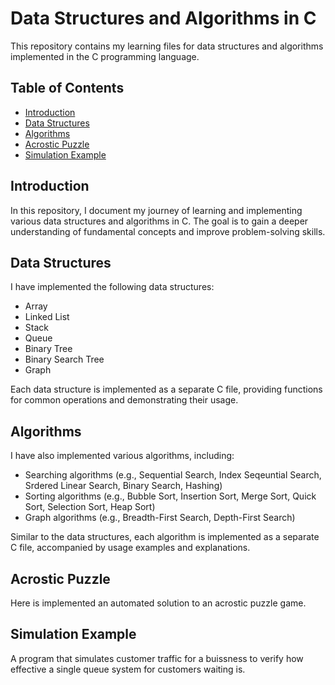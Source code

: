 # Data Structures and Algorithms in C

This repository contains my learning files for data structures and algorithms implemented in the C programming language.

## Table of Contents

- [Introduction](#introduction)
- [Data Structures](#data-structures)
- [Algorithms](#algorithms)
- [Acrostic Puzzle](#acrostic-puzzle)
- [Simulation Example](#simulation-example)

## Introduction

In this repository, I document my journey of learning and implementing various data structures and algorithms in C. The goal is to gain a deeper understanding of fundamental concepts and improve problem-solving skills.

## Data Structures

I have implemented the following data structures:

- Array
- Linked List
- Stack
- Queue
- Binary Tree
- Binary Search Tree
- Graph

Each data structure is implemented as a separate C file, providing functions for common operations and demonstrating their usage.

## Algorithms

I have also implemented various algorithms, including:

- Searching algorithms (e.g., Sequential Search, Index Seqeuntial Search, Srdered Linear Search, Binary Search, Hashing)
- Sorting algorithms (e.g., Bubble Sort, Insertion Sort, Merge Sort, Quick Sort, Selection Sort, Heap Sort)
- Graph algorithms (e.g., Breadth-First Search, Depth-First Search)

Similar to the data structures, each algorithm is implemented as a separate C file, accompanied by usage examples and explanations.

## Acrostic Puzzle

Here is implemented an automated solution to an acrostic puzzle game.

## Simulation Example

A program that simulates customer traffic for a buissness to verify how effective a single queue system for customers waiting is.